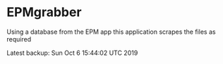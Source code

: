 # EPMgrabber
Using a database from the EPM app this application scrapes the files as required


Latest backup: Sun Oct 6 15:44:02 UTC 2019
